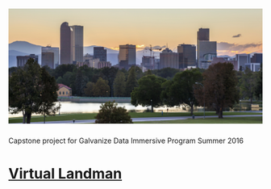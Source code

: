 # ![Denver](media/01.jpg)
Capstone project for Galvanize Data Immersive Program Summer 2016

# [Virtual Landman](landman)
